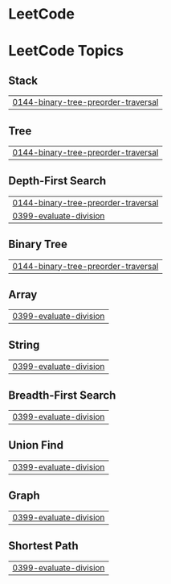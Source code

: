 # LeetCode
<!---LeetCode Topics Start-->
# LeetCode Topics
## Stack
|  |
| ------- |
| [0144-binary-tree-preorder-traversal](https://github.com/JackCokebb/LeetCode/tree/master/0144-binary-tree-preorder-traversal) |
## Tree
|  |
| ------- |
| [0144-binary-tree-preorder-traversal](https://github.com/JackCokebb/LeetCode/tree/master/0144-binary-tree-preorder-traversal) |
## Depth-First Search
|  |
| ------- |
| [0144-binary-tree-preorder-traversal](https://github.com/JackCokebb/LeetCode/tree/master/0144-binary-tree-preorder-traversal) |
| [0399-evaluate-division](https://github.com/JackCokebb/LeetCode/tree/master/0399-evaluate-division) |
## Binary Tree
|  |
| ------- |
| [0144-binary-tree-preorder-traversal](https://github.com/JackCokebb/LeetCode/tree/master/0144-binary-tree-preorder-traversal) |
## Array
|  |
| ------- |
| [0399-evaluate-division](https://github.com/JackCokebb/LeetCode/tree/master/0399-evaluate-division) |
## String
|  |
| ------- |
| [0399-evaluate-division](https://github.com/JackCokebb/LeetCode/tree/master/0399-evaluate-division) |
## Breadth-First Search
|  |
| ------- |
| [0399-evaluate-division](https://github.com/JackCokebb/LeetCode/tree/master/0399-evaluate-division) |
## Union Find
|  |
| ------- |
| [0399-evaluate-division](https://github.com/JackCokebb/LeetCode/tree/master/0399-evaluate-division) |
## Graph
|  |
| ------- |
| [0399-evaluate-division](https://github.com/JackCokebb/LeetCode/tree/master/0399-evaluate-division) |
## Shortest Path
|  |
| ------- |
| [0399-evaluate-division](https://github.com/JackCokebb/LeetCode/tree/master/0399-evaluate-division) |
<!---LeetCode Topics End-->